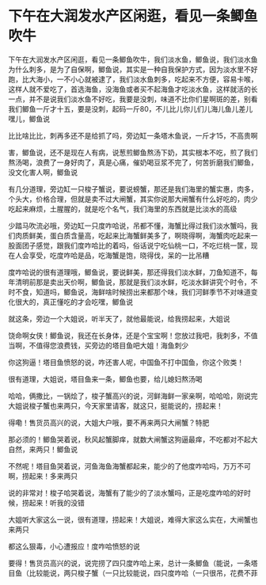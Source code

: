 # 下午在大润发水产区闲逛，看见一条鲫鱼吹牛

下午在大润发水产区闲逛，看见一条鲫鱼吹牛，我们淡水鱼，鲫鱼说，我们淡水鱼为什么刺多，是为了自保啊，鲫鱼说，其实是一种自我保护方式，因为淡水里不好跑，比大海小，一不小心就被逮了，我们淡水鱼刺多，吃起来不方便，容易卡喉，这样人就不爱吃了，首选海鱼，没海鱼或者买不起海鱼才吃淡水鱼，这样就活的长一点，并不是说我们淡水鱼不好吃，我要是没刺，味道不比你们星啊斑的差，别看我们鲫鱼一斤才十五，要是没刺，起码一斤80，不儿比儿你儿们儿海儿鱼儿差儿嘿儿，鲫鱼说

比比啥比比，刺再多还不是给抓了吗，旁边缸一条塔木鱼说，一斤才15，不高贵啊

害，鲫鱼说，还不是现在人有病，说葱煎鲫鱼熬汤下奶，其实根本不吃，煎了我们熬汤喝，浪费了一身好肉了，真是心痛，催奶喝豆浆不完了，何苦折磨我们鲫鱼，没文化害人啊，鲫鱼说

有几分道理，旁边缸一只梭子蟹说，要说螃蟹，那还是我们海里的蟹实惠，肉多，个头大，价格合理，但就是卖不过大闸蟹，其实你说那大闸蟹有什么好吃的，肉少吃起来麻烦，土腥腥的，就是吃个名气，我们海里的东西就是比淡水的高级

少踏马吹流必哦，旁边缸一只度咋哈说，吊都不懂，海蟹比得过我们淡水蟹吗，我们肉质鲜美，蛋白质含量高，吃起来比海蟹鲜美多了，啊晓得啊，海蟹肉吃起来一股面团子感觉，跟我们度咋哈比的着吗，俗话说宁吃仙桃一口，不吃烂桃一筐，现在人会享受，吃度咋哈是品，吃海蟹是饱，晓得伐，呆的一比吊糟

度咋哈说的很有道理哦，鲫鱼说，要说鲜美，那还得我们淡水鲜，刀鱼知道不，每年清明前那是卖出天价啊，鲫鱼说，那就是我们淡水鲜，吃淡水鲜讲究个时令，不时不食，知道吗，鲫鱼说，海鲜啥时候捞出来都那个味，我们河鲜季节不对味道变化很大的，真正懂吃的才会吃嘿，鲫鱼说

就这条，旁边一个大姐说，听半天了，就他最能说，给我捞起来，大姐说

饶命啊女侠！鲫鱼说，我还在长身体，还是个宝宝啊！您放过我吧，我刺多，不值当啊，不值得您浪费钱，买旁边的塔目鱼吧大姐！海鱼刺少

你这狗逼！塔目鱼愤怒的说，咋还害人呢，中国鱼不打中国鱼，你这个败类！

很有道理，大姐说，塔目鱼来一条，鲫鱼也要，给儿媳妇熬汤喝

哈哈，俩撒比，一锅烩了，梭子蟹高兴的说，河鲜海鲜一家亲啊，哈哈哈，刚说完大姐说梭子蟹也来两只，今天家里请客，就这只，挺能说的，捞起来！

得嘞！售货员高兴的说，大姐大户哦，要不再来两只大闸蟹？特肥

那必须的！鲫鱼哭着说，秋风起蟹脚痒，就数大闸蟹这狗逼最痒，不吃都对不起大自然，来两只！鲫鱼说

不然呢！塔目鱼哭着说，河鱼海鱼海蟹都起来，能少的了他度咋哈吗，万万不可啊，捞起来！多来两只

说的非常对！梭子哈哭着说，海蟹有了能少的了淡水蟹吗，正是吃度咋哈的好时候，捞起来！听我的没错

大姐听大家这么一说，很有道理，捞起来！大姐说，难得大家这么实在，大闸蟹也来两只

都这么狠毒，小心遭报应！度咋哈愤怒的说

要得！售货员高兴的说，说完捞了四只度咋哈上来，总计一条鲫鱼（能说，一条塔目鱼（比较能说，两只梭子蟹（一只比较能说，四只度咋哈（一只很吊，花费不菲
